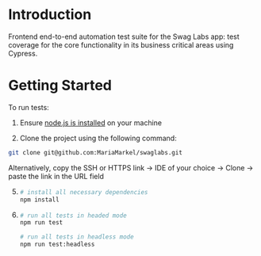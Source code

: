 # Introduction
Frontend end-to-end automation test suite for the Swag Labs
app: test coverage for the core functionality in its business
critical areas using Cypress.

# Getting Started
To run tests:
1. Ensure [node.js is installed](https://nodejs.org/en/download/) on your machine

2. Clone the project using the following command: 
```bash
git clone git@github.com:MariaMarkel/swaglabs.git 
```
Alternatively, copy the SSH or HTTPS link -> IDE of your choice -> Clone -> paste the link in the URL field

5. ```bash
   # install all necessary dependencies
   npm install
   ```
6. ```bash
   # run all tests in headed mode
   npm run test
   
   # run all tests in headless mode
   npm run test:headless 
    ```
 
